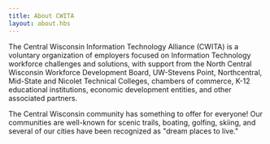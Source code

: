 ```yaml
---
title: About CWITA
layout: about.hbs
---
```

The Central Wisconsin Information Technology Alliance (CWITA) is a voluntary organization of employers focused on Information Technology workforce challenges and solutions, with support from the North Central Wisconsin Workforce Development Board, UW-Stevens Point, Northcentral, Mid-State and Nicolet Technical Colleges, chambers of commerce, K-12 educational institutions, economic development entities, and other associated partners.

The Central Wisconsin community has something to offer for everyone! Our communities are well-known for scenic trails, boating, golfing, skiing, and several of our cities have been recognized as "dream places to live." 